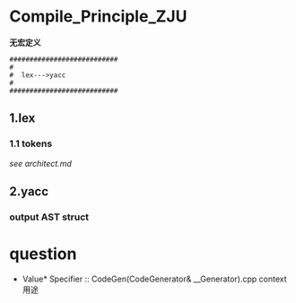 # Compile_Principle_ZJU

**无宏定义**

```
###########################
#
#  lex--->yacc
#
###########################
```

## 1.lex
 
###  1.1 tokens
*see architect.md*

## 2.yacc

### output AST struct

# question

- Value* Specifier :: CodeGen(CodeGenerator& __Generator).cpp context用途 
